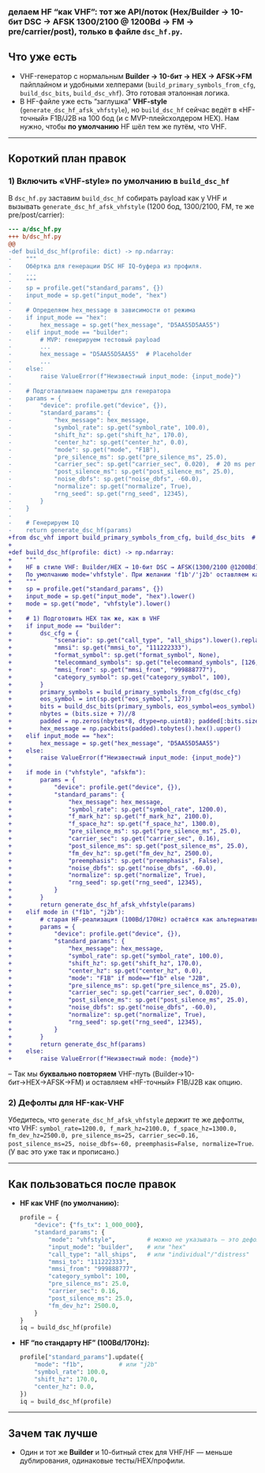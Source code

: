 ### делаем **HF “как VHF”**: тот же API/поток (Hex/Builder → 10-бит DSC → AFSK 1300/2100 @ 1200Bd → FM → pre/carrier/post), только в файле `dsc_hf.py`. 

## Что уже есть

* VHF-генератор с нормальным **Builder → 10-бит → HEX → AFSK→FM** пайплайном и удобными хелперами (`build_primary_symbols_from_cfg`, `build_dsc_bits`, `build_dsc_vhf`). Это готовая эталонная логика. 
* В HF-файле уже есть “заглушка” **VHF-style** (`generate_dsc_hf_afsk_vhfstyle`), но `build_dsc_hf` сейчас ведёт в «HF-точный» F1B/J2B на 100 бод (и с MVP-плейсхолдером HEX). Нам нужно, чтобы **по умолчанию** HF шёл тем же путём, что VHF. 

---

## Короткий план правок

### 1) Включить «VHF-style» по умолчанию в `build_dsc_hf`

В `dsc_hf.py` заставим `build_dsc_hf` собирать payload как у VHF и вызывать `generate_dsc_hf_afsk_vhfstyle` (1200 бод, 1300/2100, FM, те же pre/post/carrier):

```diff
--- a/dsc_hf.py
+++ b/dsc_hf.py
@@
-def build_dsc_hf(profile: dict) -> np.ndarray:
-    """
-    Обёртка для генерации DSC HF IQ-буфера из профиля.
-    ...
-    """
-    sp = profile.get("standard_params", {})
-    input_mode = sp.get("input_mode", "hex")
-
-    # Определяем hex_message в зависимости от режима
-    if input_mode == "hex":
-        hex_message = sp.get("hex_message", "D5AA55D5AA55")
-    elif input_mode == "builder":
-        # MVP: генерируем тестовый payload
-        ...
-        hex_message = "D5AA55D5AA55"  # Placeholder
-        ...
-    else:
-        raise ValueError(f"Неизвестный input_mode: {input_mode}")
-
-    # Подготавливаем параметры для генератора
-    params = {
-        "device": profile.get("device", {}),
-        "standard_params": {
-            "hex_message": hex_message,
-            "symbol_rate": sp.get("symbol_rate", 100.0),
-            "shift_hz": sp.get("shift_hz", 170.0),
-            "center_hz": sp.get("center_hz", 0.0),
-            "mode": sp.get("mode", "F1B"),
-            "pre_silence_ms": sp.get("pre_silence_ms", 25.0),
-            "carrier_sec": sp.get("carrier_sec", 0.020),  # 20 ms per ITU-R M.493
-            "post_silence_ms": sp.get("post_silence_ms", 25.0),
-            "noise_dbfs": sp.get("noise_dbfs", -60.0),
-            "normalize": sp.get("normalize", True),
-            "rng_seed": sp.get("rng_seed", 12345),
-        }
-    }
-
-    # Генерируем IQ
-    return generate_dsc_hf(params)
+from dsc_vhf import build_primary_symbols_from_cfg, build_dsc_bits  # переиспользуем VHF-хелперы
+
+def build_dsc_hf(profile: dict) -> np.ndarray:
+    """
+    HF в стиле VHF: Builder/HEX → 10-бит DSC → AFSK(1300/2100 @1200Bd) → FM → pre/carrier/post
+    По умолчанию mode='vhfstyle'. При желании 'f1b'/'j2b' оставляем как альтернативу.
+    """
+    sp = profile.get("standard_params", {})
+    input_mode = sp.get("input_mode", "hex").lower()
+    mode = sp.get("mode", "vhfstyle").lower()
+
+    # 1) Подготовить HEX так же, как в VHF
+    if input_mode == "builder":
+        dsc_cfg = {
+            "scenario": sp.get("call_type", "all_ships").lower().replace(" ", "_"),
+            "mmsi": sp.get("mmsi_to", "111222333"),
+            "format_symbol": sp.get("format_symbol", None),
+            "telecommand_symbols": sp.get("telecommand_symbols", [126, 126]),
+            "mmsi_from": sp.get("mmsi_from", "999888777"),
+            "category_symbol": sp.get("category_symbol", 100),
+        }
+        primary_symbols = build_primary_symbols_from_cfg(dsc_cfg)
+        eos_symbol = int(sp.get("eos_symbol", 127))
+        bits = build_dsc_bits(primary_symbols, eos_symbol=eos_symbol)
+        nbytes = (bits.size + 7)//8
+        padded = np.zeros(nbytes*8, dtype=np.uint8); padded[:bits.size] = bits
+        hex_message = np.packbits(padded).tobytes().hex().upper()
+    elif input_mode == "hex":
+        hex_message = sp.get("hex_message", "D5AA55D5AA55")
+    else:
+        raise ValueError(f"Неизвестный input_mode: {input_mode}")
+
+    if mode in ("vhfstyle", "afskfm"):
+        params = {
+            "device": profile.get("device", {}),
+            "standard_params": {
+                "hex_message": hex_message,
+                "symbol_rate": sp.get("symbol_rate", 1200.0),
+                "f_mark_hz": sp.get("f_mark_hz", 2100.0),
+                "f_space_hz": sp.get("f_space_hz", 1300.0),
+                "pre_silence_ms": sp.get("pre_silence_ms", 25.0),
+                "carrier_sec": sp.get("carrier_sec", 0.16),
+                "post_silence_ms": sp.get("post_silence_ms", 25.0),
+                "fm_dev_hz": sp.get("fm_dev_hz", 2500.0),
+                "preemphasis": sp.get("preemphasis", False),
+                "noise_dbfs": sp.get("noise_dbfs", -60.0),
+                "normalize": sp.get("normalize", True),
+                "rng_seed": sp.get("rng_seed", 12345),
+            }
+        }
+        return generate_dsc_hf_afsk_vhfstyle(params)
+    elif mode in ("f1b", "j2b"):
+        # старая HF-реализация (100Bd/170Hz) остаётся как альтернативная
+        params = {
+            "device": profile.get("device", {}),
+            "standard_params": {
+                "hex_message": hex_message,
+                "symbol_rate": sp.get("symbol_rate", 100.0),
+                "shift_hz": sp.get("shift_hz", 170.0),
+                "center_hz": sp.get("center_hz", 0.0),
+                "mode": "F1B" if mode=="f1b" else "J2B",
+                "pre_silence_ms": sp.get("pre_silence_ms", 25.0),
+                "carrier_sec": sp.get("carrier_sec", 0.020),
+                "post_silence_ms": sp.get("post_silence_ms", 25.0),
+                "noise_dbfs": sp.get("noise_dbfs", -60.0),
+                "normalize": sp.get("normalize", True),
+                "rng_seed": sp.get("rng_seed", 12345),
+            }
+        }
+        return generate_dsc_hf(params)
+    else:
+        raise ValueError(f"Неизвестный mode: {mode}")
```

– Так мы **буквально повторяем** VHF-путь (Builder→10-бит→HEX→AFSK→FM) и оставляем «HF-точный» F1B/J2B как опцию.  

### 2) Дефолты для HF-как-VHF

Убедитесь, что `generate_dsc_hf_afsk_vhfstyle` держит те же дефолты, что VHF:
`symbol_rate=1200.0, f_mark_hz=2100.0, f_space_hz=1300.0, fm_dev_hz=2500.0, pre_silence_ms=25, carrier_sec=0.16, post_silence_ms=25, noise_dbfs=-60, preemphasis=False, normalize=True`. (У вас это уже так и прописано.) 

---

## Как пользоваться после правок

* **HF как VHF (по умолчанию):**

  ```python
  profile = {
      "device": {"fs_tx": 1_000_000},
      "standard_params": {
          "mode": "vhfstyle",         # можно не указывать — это дефолт
          "input_mode": "builder",    # или "hex"
          "call_type": "all_ships",   # или "individual"/"distress"
          "mmsi_to": "111222333",
          "mmsi_from": "999888777",
          "category_symbol": 100,
          "pre_silence_ms": 25.0,
          "carrier_sec": 0.16,
          "post_silence_ms": 25.0,
          "fm_dev_hz": 2500.0,
      }
  }
  iq = build_dsc_hf(profile)
  ```

* **HF “по стандарту HF” (100Bd/170Hz):**

  ```python
  profile["standard_params"].update({
      "mode": "f1b",          # или "j2b"
      "symbol_rate": 100.0,
      "shift_hz": 170.0,
      "center_hz": 0.0,
  })
  iq = build_dsc_hf(profile)
  ```

---

## Зачем так лучше

* Один и тот же **Builder** и 10-битный стек для VHF/HF — меньше дублирования, одинаковые тесты/HEX/профили. 



